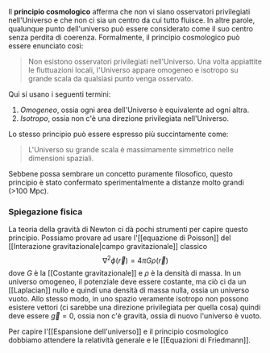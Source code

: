 Il **principio cosmologico** afferma che non vi siano osservatori privilegiati nell'Universo e che non ci sia un centro da cui tutto fluisce. In altre parole, qualunque punto dell'universo può essere considerato come il suo centro senza perdita di coerenza. Formalmente, il principio cosmologico può essere enunciato così:

> Non esistono osservatori privilegiati nell'Universo. Una volta appiattite le fluttuazioni locali, l'Universo appare omogeneo e isotropo su grande scala da qualsiasi punto venga osservato.

Qui si usano i seguenti termini:
1. *Omogeneo*, ossia ogni area dell'Universo è equivalente ad ogni altra.
2. *Isotropo*, ossia non c'è una direzione privilegiata nell'Universo.

Lo stesso principio può essere espresso più succintamente come:

> L'Universo su grande scala è massimamente simmetrico nelle dimensioni spaziali.

Sebbene possa sembrare un concetto puramente filosofico, questo principio è stato confermato sperimentalmente a distanze molto grandi (>100 Mpc).
### Spiegazione fisica
La teoria della gravità di Newton ci dà pochi strumenti per capire questo principio. Possiamo provare ad usare l'[[equazione di Poisson]] del [[Interazione gravitazionale|campo gravitazionale]] classico
$$\nabla^{2}\phi(\vec{r})=4\pi G\rho(\vec{r})$$
dove $G$ è la [[Costante gravitazionale]] e $\rho$ è la densità di massa. In un universo omogeneo, il potenziale deve essere costante, ma ciò ci da un [[Laplacian]] nullo e quindi una densità di massa nulla, ossia un universo vuoto. Allo stesso modo, in uno spazio veramente isotropo non possono esistere vettori (ci sarebbe una direzione privilegiata per quella cosa) quindi deve essere $\vec{g}=0$, ossia non c'è gravità, ossia di nuovo l'universo è vuoto.

Per capire l'[[Espansione dell'universo]] e il principio cosmologico dobbiamo attendere la relatività generale e le [[Equazioni di Friedmann]].